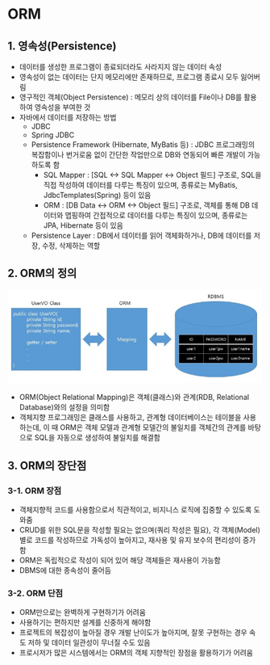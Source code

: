 # ORM

## 1. 영속성(Persistence)
- 데이터를 생성한 프로그램이 종료되더라도 사라지지 않는 데이터 속성
- 영속성이 없는 데이터는 단지 메모리에만 존재하므로, 프로그램 종료시 모두 잃어버림
- 영구적인 객체(Object Persistence) : 메모리 상의 데이터를 File이나 DB를 활용하여 영속성을 부여한 것
- 자바에서 데이터를 저장하는 방법
  - JDBC
  - Spring JDBC
  - Persistence Framework (Hibernate, MyBatis 등) : JDBC 프로그래밍의 복잡함이나 번거로움 없이 간단한 작업만으로 DB와 연동되어 빠른 개발이 가능하도록 함
    - SQL Mapper : [SQL <-> SQL Mapper <-> Object 필드] 구조로, SQL을 직접 작성하여 데이터를 다루는 특징이 있으며, 종류로는 MyBatis, JdbcTemplates(Spring) 등이 있음
    - ORM : [DB Data <-> ORM <-> Object 필드] 구조로, 객체를 통해 DB 데이터와 맵핑하여 간접적으로 데이터를 다루는 특징이 있으며, 종류로는 JPA, Hibernate 등이 있음
  - Persistence Layer : DB에서 데이터를 읽어 객체화하거나, DB에 데이터를 저장, 수정, 삭제하는 역할

## 2. ORM의 정의

<p align="center"><img src="../imagespace/orm.jpg"></p>

- ORM(Object Relational Mapping)은 객체(클래스)와 관계(RDB, Relational Database)와의 설정을 의미함
- 객체지향 프로그래밍은 클래스를 사용하고, 관계형 데이터베이스는 테이블을 사용하는데, 이 때 ORM은 객체 모델과 관계형 모델간의 불일치를 객체간의 관계를 바탕으로 SQL을 자동으로 생성하여 불일치를 해결함 

## 3. ORM의 장단점

### 3-1. ORM 장점
- 객체지향적 코드를 사용함으로서 직관적이고, 비지니스 로직에 집중할 수 있도록 도와줌
- CRUD를 위한 SQL문을 작성할 필요는 없으며(쿼리 작성은 필요), 각 객체(Model) 별로 코드를 작성하므로 가독성이 높아지고, 재사용 및 유지 보수의 편리성이 증가함
- ORM은 독립적으로 작성이 되어 있어 해당 객체들은 재사용이 가능함
- DBMS에 대한 종속성이 줄어듬

### 3-2. ORM 단점
- ORM만으로는 완벽하게 구현하기가 어려움
- 사용하기는 편하지만 설계를 신중하게 해야함
- 프로젝트의 복잡성이 높아질 경우 개발 난이도가 높아지며, 잘못 구현하는 경우 속도 저하 및 데이터 일관성이 무너질 수도 있음
- 프로시저가 많은 시스템에서는 ORM의 객체 지향적인 장점을 활용하기가 어려움